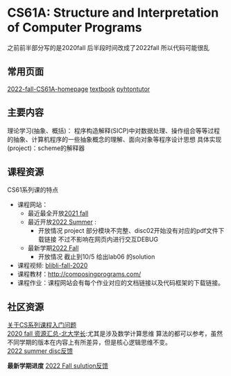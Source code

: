 # CS61A: Structure and Interpretation of Computer Programs

之前前半部分写的是2020fall 后半段时间改成了2022fall 所以代码可能很乱


## 常用页面
[2022-fall-CS61A-homepage](https://cs61a.org/)
[textbook](http://composingprograms.com/pages/16-higher-order-functions.html)
[pyhtontutor](https://pythontutor.com/cp/composingprograms.html#mode=edit)

## 主要内容
理论学习(抽象、概括)： 程序构造解释(SICP)中对数据处理、操作组合等等过程的抽象、计算机程序的一些抽象概念的理解、面向对象等程序设计思想
具体实现(project)：scheme的解释器 

## 课程资源
CS61系列课的特点
- 课程网站：
    - 最近最全开放[2021 fall](https://inst.eecs.berkeley.edu/~cs61a/fa21/)  
    - 最近开放[2022 Summer](https://inst.eecs.berkeley.edu/~cs61a/su22/)  :  
        - 开放情况 project 部分模块不完整、disc02开始没有对应的pdf文件下载链接 不过不影响在网页内进行交互DEBUG
    - 最新学期[2022 Fall](https://cs61a.org/)
        - 开放情况 截止到10/5 给出lab06 的solution
- 课程视频:  [blibli-fall-2020](https://www.bilibili.com/video/BV1s3411G7yM?spm_id_from=333.337.search-card.all.click&vd_source=7129aefe321aedba4d040034cfb5479a)
- 课程教材：<http://composingprograms.com/>  
- 课程作业：课程网站会有每个作业对应的文档链接以及代码框架的下载链接。  

## 社区资源
[关于CS系列课程入门问题](https://github.com/PointBreaker/61abc-notes)  
[2020 fall 资源汇总-北大学长](https://github.com/PKUFlyingPig/CS61A):尤其是涉及数学计算思维 算法的都可以参考，虽然不同学期的版本在内容上有所差异，但是核心逻辑思维不变。  
[2022 summer disc反馈](https://github.com/YinY1/CS61A-su22)  


**最新学期进度**
[2022 Fall sulution反馈](https://cs61a.org/)

